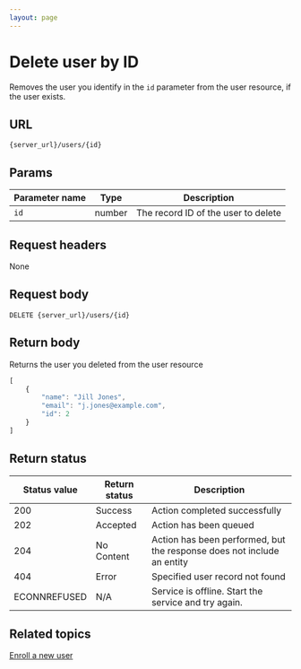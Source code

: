 ```yaml
---
layout: page
---
```


# Delete user by ID

Removes the user you identify in the `id` parameter from the user resource, if the user exists.

## URL

```shell
{server_url}/users/{id}
```

## Params

| Parameter name | Type | Description |
| -------------- | ------ | ------------ |
| `id` | number | The record ID of the user to delete |

## Request headers

None

## Request body

```shell
DELETE {server_url}/users/{id}
```

## Return body

Returns the user you deleted from the user resource

```js
[
    {
        "name": "Jill Jones",
        "email": "j.jones@example.com",
        "id": 2
    }
]
```

## Return status

| Status value | Return status | Description |
| ------------- | ----------- | ----------- |
| 200 | Success | Action completed successfully |
| 202 | Accepted| Action has been queued |
| 204 | No Content| Action has been performed, but the response does not include an entity |
| 404 | Error | Specified user record not found |
|  ECONNREFUSED | N/A | Service is offline. Start the service and try again. |

## Related topics

[Enroll a new user](users-create-user)

